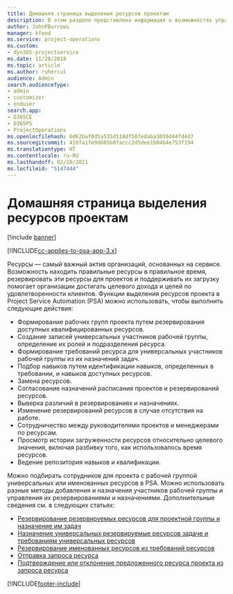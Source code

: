```yaml
---
title: Домашняя страница выделения ресурсов проектам
description: В этом разделе представлена информация о возможностях управления ресурсами в Project Service Automation (PSA) для Dynamics 365.
author: JohnPBurrows
manager: kfend
ms.service: project-operations
ms.custom:
- dyn365-projectservice
ms.date: 11/28/2018
ms.topic: article
ms.author: ruhercul
audience: Admin
search.audienceType:
- admin
- customizer
- enduser
search.app:
- D365CE
- D365PS
- ProjectOperations
ms.openlocfilehash: 6d62baf0d5a535d118df507edaba3059d44fd4d7
ms.sourcegitcommit: 418fa1fe9d605b8faccc2d5dee1b04b4e753f194
ms.translationtype: HT
ms.contentlocale: ru-RU
ms.lasthandoff: 02/10/2021
ms.locfileid: "5147444"
---
```

# <a name="resourcing-projects-home-page"></a>Домашняя страница выделения ресурсов проектам

[!include [banner](../includes/psa-now-project-operations.md)]

[!INCLUDE[cc-applies-to-psa-app-3.x](../includes/cc-applies-to-psa-app-3x.md)]

Ресурсы — самый важный актив организаций, основанных на сервисе. Возможность находить правильные ресурсы в правильное время, резервировать эти ресурсы для проектов и поддерживать их загрузку помогает организации достигать целевого дохода и целей по удовлетворенности клиентов. Функции выделения ресурсов проекта в Project Service Automation (PSA) можно использовать, чтобы выполнить следующие действия:

- Формирование рабочих групп проекта путем резервирования доступных квалифицированных ресурсов.
- Создание записей универсальных участников рабочей группы, определение их ролей и подразделения ресурса.
- Формирование требований ресурса для универсальных участников рабочей группы из их назначений задач.
- Подбор навыков путем идентификации навыков, определенных в требовании, и навыков доступных ресурсов.
- Замена ресурсов.
- Согласование назначений расписания проектов и резервирований ресурсов.
- Выверка различий в резервированиях и назначениях.
- Изменение резервирований ресурсов в случае отсутствия на работе.
- Сотрудничество между руководителями проектов и менеджерами по ресурсам.
- Просмотр истории загруженности ресурсов относительно целевого значения, включая разбивку того, как использовалось время ресурсов.
- Ведение репозитория навыков и квалификации.


Можно подбирать сотрудников для проекта с рабочей группой универсальных или именованных ресурсов в PSA. Можно использовать разные методы добавления и назначения участников рабочей группы и управления их резервированиями и назначениями. Дополнительные сведения см. в следующих статьях:

- [Резервирование резервируемых ресурсов для проектной группы и назначение им задач](assign-named-bookable-resource.md)
- [Назначение универсальных резервируемые ресурсов задаче и требованиям универсальных ресурсов](assign-generic-bookable-resource.md)
- [Резервирование именованных ресурсов из требований ресурсов](book-named-resource.md)
- [Отправка запроса ресурса](submit-resource-request.md)
- [Подтверждение или отклонение предложенного ресурса проекта из запроса ресурса](accept-reject-proposed-resource.md)


[!INCLUDE[footer-include](../includes/footer-banner.md)]